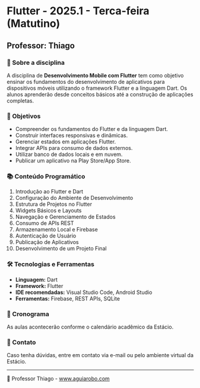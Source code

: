 # Flutter - 2025.1 - Terca-feira (Matutino)

## Professor: Thiago

### 📌 Sobre a disciplina
A disciplina de **Desenvolvimento Mobile com Flutter** tem como objetivo ensinar os fundamentos do desenvolvimento de aplicativos para dispositivos móveis utilizando o framework Flutter e a linguagem Dart. Os alunos aprenderão desde conceitos básicos até a construção de aplicações completas.

### 🎯 Objetivos
- Compreender os fundamentos do Flutter e da linguagem Dart.
- Construir interfaces responsivas e dinâmicas.
- Gerenciar estados em aplicações Flutter.
- Integrar APIs para consumo de dados externos.
- Utilizar banco de dados locais e em nuvem.
- Publicar um aplicativo na Play Store/App Store.

### 📚 Conteúdo Programático
1. Introdução ao Flutter e Dart
2. Configuração do Ambiente de Desenvolvimento
3. Estrutura de Projetos no Flutter
4. Widgets Básicos e Layouts
5. Navegação e Gerenciamento de Estados
6. Consumo de APIs REST
7. Armazenamento Local e Firebase
8. Autenticação de Usuário
9. Publicação de Aplicativos
10. Desenvolvimento de um Projeto Final

### 🛠️ Tecnologias e Ferramentas
- **Linguagem:** Dart
- **Framework:** Flutter
- **IDE recomendadas:** Visual Studio Code, Android Studio
- **Ferramentas:** Firebase, REST APIs, SQLite

### 📆 Cronograma
As aulas acontecerão conforme o calendário acadêmico da Estácio.

### 📩 Contato
Caso tenha dúvidas, entre em contato via e-mail ou pelo ambiente virtual da Estácio.

---
📌 Professor Thiago - www.aguiarobo.com

